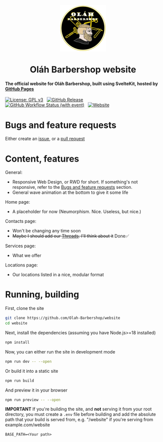 <p align="center">
    <img src="https://raw.githubusercontent.com/Olah-Barbershop/website/master/src/lib/assets/icon.png" alt="Logo" width="150">
    <h1 align="center">Oláh Barbershop website</h1>
</p>

#### The official website for Oláh Barbershop, built using SvelteKit, hosted by [GitHub Pages](https://web.olahbarbershop.codes)

[![License: GPL v3](https://img.shields.io/badge/License-GPLv3-blue.svg)](https://www.gnu.org/licenses/gpl-3.0) &nbsp;
[![GitHub Release](https://img.shields.io/github/v/release/Olah-Barbershop/website)](https://github.com/Olah-Barbershop/website/releases/latest) &nbsp;
[![GitHub Workflow Status (with event)](https://img.shields.io/github/actions/workflow/status/Olah-Barbershop/website/deploy.yml)](https://github.com/Olah-Barbershop/website/actions) &nbsp;
[![Website](https://img.shields.io/website?url=https%3A%2F%2Fweb.olahbarbershop.codes)](https://web.olahbarbershop.codes)

# Bugs and feature requests
Either create an [issue](https://github.com/Olah-Barbershop/website/issues/new/choose), or a [pull request](https://github.com/Olah-Barbershop/website/pulls)

# Content, features
General:
- Responsive Web Design, or RWD for short. If something's not responsive, refer to the [Bugs and feature requests](#bugs-and-feature-requests) section.
- General wave animation at the bottom to give it some life

Home page:
- A placeholder for now (Neumorphism. Nice. Useless, but nice.)

Contacts page:
- Won't be changing any time soon
- ~~Maybe I should add our [Threads](https://threads.net/@olahbarbershop). I'll think about it~~ Done✅

Services page:
- What we offer

Locations page:
- Our locations listed in a nice, modular format

# Running, building

First, clone the site
```sh
git clone https://github.com/Olah-Barbershop/website
cd website
```

Next, install the dependencies (assuming you have Node.js>=18 installed)
```sh
npm install
```

Now, you can either run the site in development mode
```sh
npm run dev -- --open 
```

Or build it into a static site
```sh
npm run build
```

And preview it in your browser
```sh
npm run preview -- --open
```

**IMPORTANT** If you're building the site, and **not** serving it from your root directory, you must create a `.env` file before building and add the absolute path that your build is served from, e.g. "/website" if you're serving from example.com/website
```env
BASE_PATH=<Your path>
```
